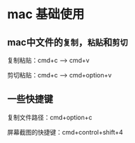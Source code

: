 # mac 基础使用

## mac中文件的`复制`，`粘贴`和`剪切`

复制粘贴：cmd+c  —> cmd+v

剪切粘贴：cmd+c —> cmd+option+v



## 一些快捷键

复制文件路径：cmd+option+c

屏幕截图的快捷键：cmd+control+shift+4

